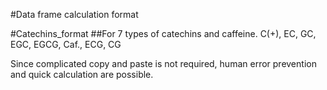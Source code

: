 #Data frame calculation format

#Catechins_format
##For 7 types of catechins and caffeine.
C(+), EC, GC, EGC, EGCG, Caf., ECG, CG

Since complicated copy and paste is not required, human error prevention and quick calculation are possible.